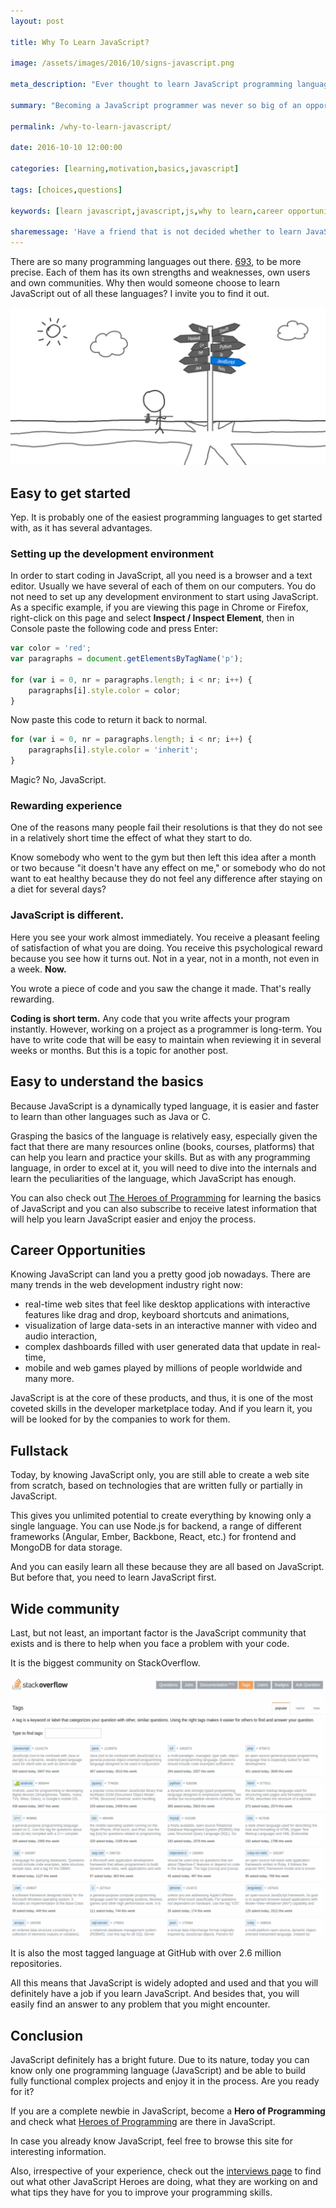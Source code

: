 ```yaml
---
layout: post

title: Why To Learn JavaScript?

image: /assets/images/2016/10/signs-javascript.png

meta_description: "Ever thought to learn JavaScript programming language but wasn't sure about it? Becoming a JavaScript programmer was never so big of an opportunity as it is now. It's easy, popular and you can do a lot of awesome things with it."

summary: "Becoming a JavaScript programmer was never so big of an opportunity as it is now. It's easy, popular and you can do a lot of awesome things with it."

permalink: /why-to-learn-javascript/

date: 2016-10-10 12:00:00

categories: [learning,motivation,basics,javascript]

tags: [choices,questions]

keywords: [learn javascript,javascript,js,why to learn,career opportunities]

sharemessage: 'Have a friend that is not decided whether to learn JavaScript or want to persuade someone to do this? Share this article with others to back up your point of view!'
---
```


There are so many programming languages out there. [693](https://en.wikipedia.org/wiki/List_of_programming_languages), to be more precise. Each of them has its own strengths and weaknesses, own users and own communities. Why then would someone choose to learn JavaScript out of all these languages? I invite you to find it out.

!["Learn JavaScript" sign](/assets/images/2016/10/signs-javascript.png)

## Easy to get started

Yep. It is probably one of the easiest programming languages to get started with, as it has several advantages.

### Setting up the development environment

In order to start coding in JavaScript, all you need is a browser and a text editor. Usually we have several of each of them on our computers. You do not need to set up any development environment to start using JavaScript. As a specific example, if you are viewing this page in Chrome or Firefox, right-click on this page and select **Inspect / Inspect Element**, then in Console paste the following code and press Enter:

```javascript
var color = 'red';
var paragraphs = document.getElementsByTagName('p');

for (var i = 0, nr = paragraphs.length; i < nr; i++) { 
    paragraphs[i].style.color = color;
}
```

Now paste this code to return it back to normal.

```javascript
for (var i = 0, nr = paragraphs.length; i < nr; i++) { 
    paragraphs[i].style.color = 'inherit';
}
```

Magic? No, JavaScript.

### Rewarding experience

One of the reasons many people fail their resolutions is that they do not see in a relatively short time the effect of what they start to do. 

Know somebody who went to the gym but then left this idea after a month or two because "it doesn't have any effect on me," or somebody who do not want to eat healthy because they do not feel any difference after staying on a diet for several days?

<div class="center">
<h3>JavaScript is different. </h3>
</div>

Here you see your work almost immediately. You receive a pleasant feeling of satisfaction of what you are doing. You receive this psychological reward because you see how it turns out. Not in a year, not in a month, not even in a week. **Now.**

You wrote a piece of code and you saw the change it made. That's really rewarding.

**Coding is short term.** Any code that you write affects your program instantly. However, working on a project as a programmer is long-term. You have to write code that will be easy to maintain when reviewing it in several weeks or months. But this is a topic for another post.

## Easy to understand the basics

Because JavaScript is a dynamically typed language, it is easier and faster to learn than other languages such as Java or C.

Grasping the basics of the language is relatively easy, especially given the fact that there are many resources online (books, courses, platforms) that can help you learn and practice your skills. But as with any programming language, in order to excel at it, you will need to dive into the internals and learn the peculiarities of the language, which JavaScript has enough.

You can also check out [The Heroes of Programming](/heroes-of-programming/) for learning the basics of JavaScript and you can also subscribe to receive latest information that will help you learn JavaScript easier and enjoy the process.

## Career Opportunities

Knowing JavaScript can land you a pretty good job nowadays. There are many trends in the web development industry right now: 

- real-time web sites that feel like desktop applications with interactive features like drag and drop, keyboard shortcuts and animations, 
- visualization of large data-sets in an interactive manner with video and audio interaction, 
- complex dashboards filled with user generated data that update in real-time, 
- mobile and web games played by millions of people worldwide and many more. 

JavaScript is at the core of these products, and thus, it is one of the most coveted skills in the developer marketplace today. And if you learn it, you will be looked for by the companies to work for them.

## Fullstack

Today, by knowing JavaScript only, you are still able to create a web site from scratch, based on technologies that are written fully or partially in JavaScript.

This gives you unlimited potential to create everything by knowing only a single language. You can use Node.js for backend, a range of different frameworks (Angular, Ember, Backbone, React, etc.) for frontend and MongoDB for data storage.

And you can easily learn all these because they are all based on JavaScript. But before that, you need to learn JavaScript first.

## Wide community

Last, but not least, an important factor is the JavaScript community that exists and is there to help when you face a problem with your code.

It is the biggest community on StackOverflow.

![JavaScript tag on StackOverflow](/assets/images/2016/09/javascript-stackoverflow.png)

It is also the most tagged language at GitHub with over 2.6 million repositories.

All this means that JavaScript is widely adopted and used and that you will definitely have a job if you learn JavaScript. And besides that, you will easily find an answer to any problem that you might encounter.

## Conclusion

JavaScript definitely has a bright future. Due to its nature, today you can know only one programming language (JavaScript) and be able to build fully functional complex projects and enjoy it in the process. Are you ready for it? 

If you are a complete newbie in JavaScript, become a **Hero of Programming** and check what [Heroes of Programming](/heroes-of-programming/) are there in JavaScript.

In case you already know JavaScript, feel free to browse this site for interesting information.

Also, irrespective of your experience, check out the [interviews page](/interviews/) to find out what other JavaScript Heroes are doing, what they are working on and what tips they have for you to improve your programming skills.